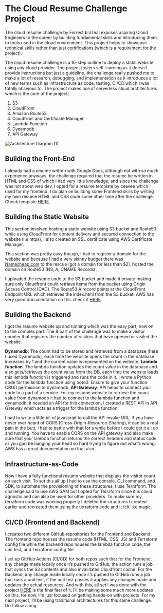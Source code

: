 # The Cloud Resume Challenge Project
The cloud resume challenge by Forrest brazeal exposes aspiring Cloud Engineers to the career by building fundamental skills and introducing them to tools used in the cloud environment. This project helps to showcase technical skills rather than just certifications (which is a requirement for the project).

The cloud resume challenge is a 16-step outline to deploy a static website using any cloud provider. The project fosters self-learning as it doesn’t provide instructions but just a guideline, the challenge really pushed me to make a lot of research, debugging, and implementation as it introduces a lot of new terms such as infrastructure as code, testing, CI/CD which I was totally oblivious to. The project makes use of serverless cloud architectures which is the core of the project;
1. S3
2. CloudFront
3. Amazon Route53
4. Cloudfront and Certificate Manager
5. Lambda Function
6. Dynamodb
7. API Gateway

![Architecture Diagram (1)](https://user-images.githubusercontent.com/81671042/232220307-5dae18ec-99c6-4e33-92c7-55f28d6aed0b.png)

## Building the Front-End
I already had a resume written with Google Docs, although not with so much experience anyways, the challenge required that the resume be written in HTML and CSS of which I had very little knowledge, and since the challenge was not about web dev, I opted for a resume template by ceevee which I used for my frontend. I do plan on building some Frontend skills by writing my own resume HTML and CSS code some other time after the challenge. Check template [HERE](https://styleshout.com/free-templates/ceevee/).

## Building the Static Website
This section involved hosting a static website using S3 bucket and Route53 while using CloudFront for content delivery and secured connection to the website (i.e https), I also created an SSL certificate using AWS Certificate Manager.

This section was pretty easy though, I had to register a domain for the website and because I had a very skinny budget there was [Namecheap.com](www.namecheap.com) to the rescue (got a domain for less than $2), hosted the domain on Route53 (NS, A, CNAME Records).

I uploaded the resume code to the S3 bucket and made it private making sure only Cloudfront could retrieve items from the bucket using Origin Access Control (OAC). The Route53 A record points at the CloudFront Endpoint URL which retrieves the index.html from the S3 bucket.
AWS has very good documentation on this check it [HERE](https://docs.aws.amazon.com/Route53/latest/DeveloperGuide/getting-started-cloudfront-overview.html).

## Building the Backend
I got the resume website up and running which was the easy part, now on to the complex part. The B part of the challenge was to make a visitor counter that registers the number of visitors that have opened or visited the website.

**Dynamodb**: The count had to be stored and retrieved from a database (here I used Dyanmodb), each time the website opens the count in the database increases by 1 and the current value is represented on the website.
**Lambda function**: The lambda function updates the count value in the database and also gets/retrieves the count value from the DB, each time the website loads this lambda function is triggered and runs the code in it. I wrote a Python code for the lambda function using boto3. Ensure to give your function CRUD permission to dynamodb.
**API Gateway**: API helps to connect your code to a part of a service. For my resume website to retrieve the count value from dynamodb it had to connect to the lambda function and dynamodb. it needed an API for this connection, I created a REST API in API Gateway which acts as a trigger for the lambda function.

I had to write a little bit of javascript to call the API invoke URL. If you have never ever heard of CORS (Cross-Origin-Resource-Sharing), it can be a real pain in the butt, I had to battle with that for a while before I could get it all up and running. You have to enable CORS on the API gateway and also make sure that your lambda function returns the correct headers and status code or you gon be banging your head so hard trying to figure out what’s wrong. AWS has a great documentation on that also.

## Infrastructure-as-Code
Now I have a fully functional resume website that displays the visitor count on each visit. To set this all up I had to use the console, CLI command, and SDK, to automate the provisioning of these structures, I use Terraform. The challenge said to use AWS SAM but I opted for Terraform since it is cloud agnostic and can also be used for other providers. To make sure my terraform code was working properly I deleted the structures I created earlier and recreated them using the terraform code and it felt like magic.

## CI/CD (Frontend and Backend)
I created two different GitHub repositories for the Frontend and Backend. The frontend repo houses the resume code (HTML, CSS, JS) and Terraform config file while the backend repo houses the lambda function code, the unit test, and Terraform config file.

I set up GitHub Actions (CI/CD) for both repos such that for the Frontend, any change made locally once it’s pushed to GitHub, the action runs a job that syncs the S3 contents and also invalidates Cloudfront cache. For the Backend, any change made locally once it’s pushed to GitHub runs a job that runs a unit test, if the unit test passes it applies any changes made and updates the actual resources.
And with this, all set I was done with the project [HERE](www.ojowilliamsdaniel.online) is the final feel of it. I’ll be making some much more updates on this, for now, I’m just focused on getting hands-on with projects. For my next project, I’ll be using traditional architectures for this same challenge. Do follow along.

